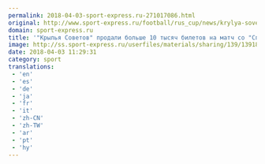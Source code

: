 ```yaml
---
permalink: 2018-04-03-sport-express.ru-271017086.html
original: http://www.sport-express.ru/football/rus_cup/news/krylya-sovetov-prodali-bolshe-10-tysyach-biletov-na-match-so-spartakom-anshlaga-ne-budet-1391817/
domain: sport-express.ru
title: '"Крылья Советов" продали больше 10 тысяч билетов на матч со "Спартаком". Аншлага не будет'
image: http://ss.sport-express.ru/userfiles/materials/sharing/139/1391817.jpg
date: 2018-04-03 11:29:31
category: sport
translations: 
 - 'en'
 - 'es'
 - 'de'
 - 'ja'
 - 'fr'
 - 'it'
 - 'zh-CN'
 - 'zh-TW'
 - 'ar'
 - 'pt'
 - 'hy'
---
```



